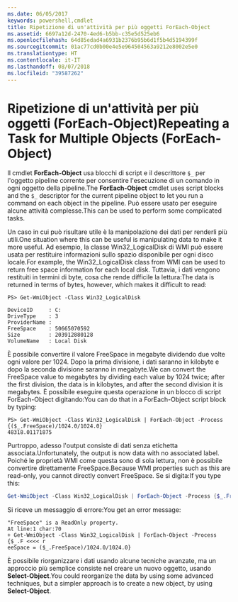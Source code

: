 ```yaml
---
ms.date: 06/05/2017
keywords: powershell,cmdlet
title: Ripetizione di un'attività per più oggetti ForEach-Object
ms.assetid: 6697a12d-2470-4ed6-b5bb-c35e5d525eb6
ms.openlocfilehash: 64d85edad4a6931b2376b95b6d1f5b4d5194399f
ms.sourcegitcommit: 01ac77cd0b00e4e5e964504563a9212e8002e5e0
ms.translationtype: HT
ms.contentlocale: it-IT
ms.lasthandoff: 08/07/2018
ms.locfileid: "39587262"
---
```

# <a name="repeating-a-task-for-multiple-objects-foreach-object"></a><span data-ttu-id="0de5e-103">Ripetizione di un'attività per più oggetti (ForEach-Object)</span><span class="sxs-lookup"><span data-stu-id="0de5e-103">Repeating a Task for Multiple Objects (ForEach-Object)</span></span>

<span data-ttu-id="0de5e-104">Il cmdlet **ForEach-Object** usa blocchi di script e il descrittore `$_` per l'oggetto pipeline corrente per consentire l'esecuzione di un comando in ogni oggetto della pipeline.</span><span class="sxs-lookup"><span data-stu-id="0de5e-104">The **ForEach-Object** cmdlet uses script blocks and the `$_` descriptor for the current pipeline object to let you run a command on each object in the pipeline.</span></span> <span data-ttu-id="0de5e-105">Può essere usato per eseguire alcune attività complesse.</span><span class="sxs-lookup"><span data-stu-id="0de5e-105">This can be used to perform some complicated tasks.</span></span>

<span data-ttu-id="0de5e-106">Un caso in cui può risultare utile è la manipolazione dei dati per renderli più utili.</span><span class="sxs-lookup"><span data-stu-id="0de5e-106">One situation where this can be useful is manipulating data to make it more useful.</span></span> <span data-ttu-id="0de5e-107">Ad esempio, la classe Win32_LogicalDisk di WMI può essere usata per restituire informazioni sullo spazio disponibile per ogni disco locale.</span><span class="sxs-lookup"><span data-stu-id="0de5e-107">For example, the Win32_LogicalDisk class from WMI can be used to return free space information for each local disk.</span></span> <span data-ttu-id="0de5e-108">Tuttavia, i dati vengono restituiti in termini di byte, cosa che rende difficile la lettura:</span><span class="sxs-lookup"><span data-stu-id="0de5e-108">The data is returned in terms of bytes, however, which makes it difficult to read:</span></span>

```
PS> Get-WmiObject -Class Win32_LogicalDisk

DeviceID     : C:
DriveType    : 3
ProviderName :
FreeSpace    : 50665070592
Size         : 203912880128
VolumeName   : Local Disk
```

<span data-ttu-id="0de5e-109">È possibile convertire il valore FreeSpace in megabyte dividendo due volte ogni valore per 1024. Dopo la prima divisione, i dati saranno in kilobyte e dopo la seconda divisione saranno in megabyte.</span><span class="sxs-lookup"><span data-stu-id="0de5e-109">We can convert the FreeSpace value to megabytes by dividing each value by 1024 twice; after the first division, the data is in kilobytes, and after the second division it is megabytes.</span></span> <span data-ttu-id="0de5e-110">È possibile eseguire questa operazione in un blocco di script ForEach-Object digitando:</span><span class="sxs-lookup"><span data-stu-id="0de5e-110">You can do that in a ForEach-Object script block by typing:</span></span>

```
PS> Get-WmiObject -Class Win32_LogicalDisk | ForEach-Object -Process {($_.FreeSpace)/1024.0/1024.0}
48318.01171875
```

<span data-ttu-id="0de5e-111">Purtroppo, adesso l'output consiste di dati senza etichetta associata.</span><span class="sxs-lookup"><span data-stu-id="0de5e-111">Unfortunately, the output is now data with no associated label.</span></span> <span data-ttu-id="0de5e-112">Poiché le proprietà WMI come questa sono di sola lettura, non è possibile convertire direttamente FreeSpace.</span><span class="sxs-lookup"><span data-stu-id="0de5e-112">Because WMI properties such as this are read-only, you cannot directly convert FreeSpace.</span></span> <span data-ttu-id="0de5e-113">Se si digita:</span><span class="sxs-lookup"><span data-stu-id="0de5e-113">If you type this:</span></span>

```powershell
Get-WmiObject -Class Win32_LogicalDisk | ForEach-Object -Process {$_.FreeSpace = ($_.FreeSpace)/1024.0/1024.0}
```

<span data-ttu-id="0de5e-114">Si riceve un messaggio di errore:</span><span class="sxs-lookup"><span data-stu-id="0de5e-114">You get an error message:</span></span>

```output
"FreeSpace" is a ReadOnly property.
At line:1 char:70
+ Get-WmiObject -Class Win32_LogicalDisk | ForEach-Object -Process {$_.F <<<< r
eeSpace = ($_.FreeSpace)/1024.0/1024.0}
```

<span data-ttu-id="0de5e-115">È possibile riorganizzare i dati usando alcune tecniche avanzate, ma un approccio più semplice consiste nel creare un nuovo oggetto, usando **Select-Object**.</span><span class="sxs-lookup"><span data-stu-id="0de5e-115">You could reorganize the data by using some advanced techniques, but a simpler approach is to create a new object, by using **Select-Object**.</span></span>